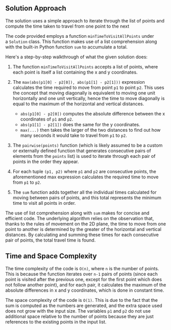 Solution Approach
-----------------

The solution uses a simple approach to iterate through the list of points and compute the time taken to travel from one point to the next

The code provided employs a function `minTimeToVisitAllPoints` under a `Solution` class. This function makes use of a list comprehension along with the built-in Python function `sum` to accumulate a total.

Here's a step-by-step walkthrough of what the given solution does:

1.  The function `minTimeToVisitAllPoints` accepts a list of points, where each point is itself a list containing the x and y coordinates.

2.  The `max(abs(p1[0] - p2[0]), abs(p1[1] - p2[1]))` expression calculates the time required to move from point `p1` to point `p2`. This uses the concept that moving diagonally is equivalent to moving one unit horizontally and one unit vertically, hence the time to move diagonally is equal to the maximum of the horizontal and vertical distances.

    -   `abs(p1[0] - p2[0])` computes the absolute difference between the x coordinates of `p1` and `p2`.
    -   `abs(p1[1] - p2[1])` does the same for the y coordinates.
    -   `max(...)` then takes the larger of the two distances to find out how many seconds it would take to travel from `p1` to `p2`.
3.  The `pairwise(points)` function (which is likely assumed to be a custom or externally defined function that generates consecutive pairs of elements from the `points` list) is used to iterate through each pair of points in the order they appear.

4.  For each tuple `(p1, p2)` where `p1` and `p2` are consecutive points, the aforementioned max expression calculates the required time to move from `p1` to `p2`.

5.  The `sum` function adds together all the individual times calculated for moving between pairs of points, and this total represents the minimum time to visit all points in order.

The use of list comprehension along with `sum` makes for concise and efficient code. The underlying algorithm relies on the observation that, thanks to the rules of movement on the 2D plane, the time to move from one point to another is determined by the greater of the horizontal and vertical distances. By calculating and summing these times for each consecutive pair of points, the total travel time is found.


Time and Space Complexity
-------------------------

The time complexity of the code is `O(n)`, where `n` is the number of points. This is because the function iterates over `n-1` pairs of points (since each point is visited after the previous one, except for the first point which does not follow another point), and for each pair, it calculates the maximum of the absolute differences in x and y coordinates, which is done in constant time.

The space complexity of the code is `O(1)`. This is due to the fact that the sum is computed as the numbers are generated, and the extra space used does not grow with the input size. The variables `p1` and `p2` do not use additional space relative to the number of points because they are just references to the existing points in the input list.
